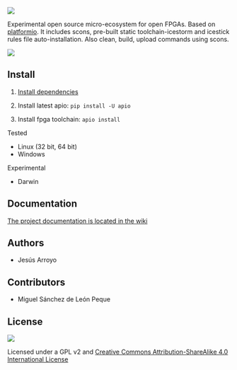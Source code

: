 ![][apio-logo]

Experimental open source micro-ecosystem for open FPGAs. Based on [platformio](https://github.com/platformio/platformio). It includes scons, pre-built static toolchain-icestorm and icestick rules file auto-installation. Also clean, build, upload commands using scons.

![](https://github.com/bqlabs/apio/raw/master/doc/apio.jpg)

## Install

1. [Install dependencies](https://github.com/bqlabs/apio/wiki/Installation)

2. Install latest apio: ```pip install -U apio```

3. Install fpga toolchain: ```apio install```

Tested
* Linux (32 bit, 64 bit)
* Windows

Experimental
* Darwin

## Documentation

[The project documentation is located in the wiki](https://github.com/bqlabs/apio/wiki)

## Authors

* Jesús Arroyo

## Contributors

* Miguel Sánchez de León Peque

## License
![](https://github.com/bqlabs/apio/raw/master/doc/bq-logo-cc-sa-small-150px.png)

Licensed under a GPL v2 and [Creative Commons Attribution-ShareAlike 4.0 International License](http://creativecommons.org/licenses/by-sa/4.0/)

[apio-logo]: doc/apio-logo.png
